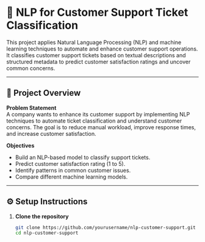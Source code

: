 # 🧠 NLP for Customer Support Ticket Classification

This project applies Natural Language Processing (NLP) and machine learning techniques to automate and enhance customer support operations. It classifies customer support tickets based on textual descriptions and structured metadata to predict customer satisfaction ratings and uncover common concerns.

---

## 🚀 Project Overview

**Problem Statement**  
A company wants to enhance its customer support by implementing NLP techniques to automate ticket classification and understand customer concerns. The goal is to reduce manual workload, improve response times, and increase customer satisfaction.

**Objectives**
- Build an NLP-based model to classify support tickets.
- Predict customer satisfaction rating (1 to 5).
- Identify patterns in common customer issues.
- Compare different machine learning models.

---

## ⚙️ Setup Instructions

1. **Clone the repository**
   ```bash
   git clone https://github.com/yourusername/nlp-customer-support.git
   cd nlp-customer-support
